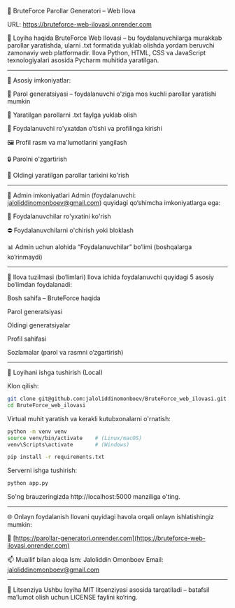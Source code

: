 🔐 BruteForce Parollar Generatori – Web Ilova


URL: https://bruteforce-web-ilovasi.onrender.com

📌 Loyiha haqida
BruteForce Web Ilovasi – bu foydalanuvchilarga murakkab parollar yaratishda, ularni .txt formatida yuklab olishda yordam beruvchi zamonaviy web platformadir. Ilova Python, HTML, CSS va JavaScript texnologiyalari asosida Pycharm muhitida yaratilgan.

---

🎯 Asosiy imkoniyatlar:

🔑 Parol generatsiyasi – foydalanuvchi o'ziga mos kuchli parollar yaratishi mumkin

📁 Yaratilgan parollarni .txt faylga yuklab olish

👤 Foydalanuvchi ro'yxatdan o'tishi va profilinga kirishi

🖼 Profil rasm va ma'lumotlarini yangilash

🔒 Parolni o'zgartirish

📜 Oldingi yaratilgan parollar tarixini ko'rish

---

👑 Admin imkoniyatlari
Admin (foydalanuvchi: jaloliddinomonboev@gmail.com) quyidagi qo‘shimcha imkoniyatlarga ega:

👥 Foydalanuvchilar ro'yxatini ko'rish

⛔ Foydalanuvchilarni o'chirish yoki bloklash

📊 Admin uchun alohida “Foydalanuvchilar” bo‘limi (boshqalarga ko‘rinmaydi)

---

🧭 Ilova tuzilmasi (bo‘limlari)
Ilova ichida foydalanuvchi quyidagi 5 asosiy bo‘limdan foydalanadi:

Bosh sahifa – BruteForce haqida

Parol generatsiyasi

Oldingi generatsiyalar

Profil sahifasi

Sozlamalar (parol va rasmni o‘zgartirish)

---

🧪 Loyihani ishga tushirish (Local)

Klon qilish:
```bash
git clone git@github.com:jaloliddinomonboev/BruteForce_web_ilovasi.git
cd BruteForce_web_ilovasi
```

Virtual muhit yaratish va kerakli kutubxonalarni o'rnatish:
```bash
python -m venv venv
source venv/bin/activate    # (Linux/macOS)
venv\Scripts\activate       # (Windows)

pip install -r requirements.txt
```

Serverni ishga tushirish:
```bash
python app.py
```

So'ng brauzeringizda http://localhost:5000 manziliga o'ting.

---

🌐 Onlayn foydalanish
Ilovani quyidagi havola orqali onlayn ishlatishingiz mumkin:

🔗 [https://parollar-generatori.onrender.com](https://bruteforce-web-ilovasi.onrender.com)

📫 Muallif bilan aloqa
Ism: Jaloliddin Omonboev
Email: jaloliddinomonboev@gmail.com

---

📝 Litsenziya
Ushbu loyiha MIT litsenziyasi asosida tarqatiladi – batafsil ma’lumot olish uchun LICENSE faylini ko‘ring.
